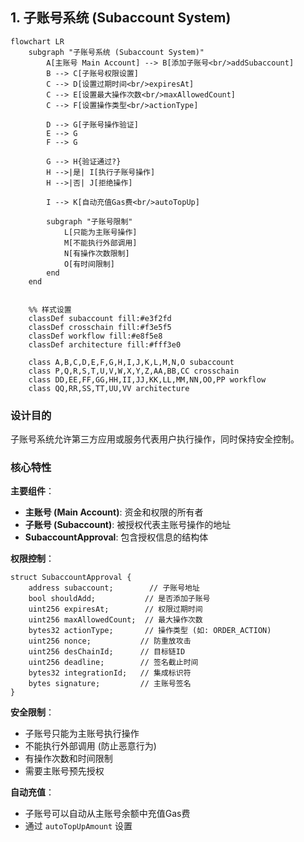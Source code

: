 ## 1. 子账号系统 (Subaccount System)
```mermaid
flowchart LR
    subgraph "子账号系统 (Subaccount System)"
        A[主账号 Main Account] --> B[添加子账号<br/>addSubaccount]
        B --> C[子账号权限设置]
        C --> D[设置过期时间<br/>expiresAt]
        C --> E[设置最大操作次数<br/>maxAllowedCount] 
        C --> F[设置操作类型<br/>actionType]
        
        D --> G[子账号操作验证]
        E --> G
        F --> G
        
        G --> H{验证通过?}
        H -->|是| I[执行子账号操作]
        H -->|否| J[拒绝操作]
        
        I --> K[自动充值Gas费<br/>autoTopUp]
        
        subgraph "子账号限制"
            L[只能为主账号操作]
            M[不能执行外部调用]
            N[有操作次数限制]
            O[有时间限制]
        end
    end
   
    
    %% 样式设置
    classDef subaccount fill:#e3f2fd
    classDef crosschain fill:#f3e5f5
    classDef workflow fill:#e8f5e8
    classDef architecture fill:#fff3e0
    
    class A,B,C,D,E,F,G,H,I,J,K,L,M,N,O subaccount
    class P,Q,R,S,T,U,V,W,X,Y,Z,AA,BB,CC crosschain
    class DD,EE,FF,GG,HH,II,JJ,KK,LL,MM,NN,OO,PP workflow
    class QQ,RR,SS,TT,UU,VV architecture
``` 

### 设计目的
子账号系统允许第三方应用或服务代表用户执行操作，同时保持安全控制。

### 核心特性

**主要组件**：
- **主账号 (Main Account)**: 资金和权限的所有者
- **子账号 (Subaccount)**: 被授权代表主账号操作的地址
- **SubaccountApproval**: 包含授权信息的结构体

**权限控制**：
```solidity
struct SubaccountApproval {
    address subaccount;        // 子账号地址
    bool shouldAdd;           // 是否添加子账号
    uint256 expiresAt;        // 权限过期时间
    uint256 maxAllowedCount;  // 最大操作次数
    bytes32 actionType;       // 操作类型 (如: ORDER_ACTION)
    uint256 nonce;           // 防重放攻击
    uint256 desChainId;      // 目标链ID
    uint256 deadline;        // 签名截止时间
    bytes32 integrationId;   // 集成标识符
    bytes signature;         // 主账号签名
}
```

**安全限制**：
- 子账号只能为主账号执行操作
- 不能执行外部调用 (防止恶意行为)
- 有操作次数和时间限制
- 需要主账号预先授权

**自动充值**：
- 子账号可以自动从主账号余额中充值Gas费
- 通过 `autoTopUpAmount` 设置
